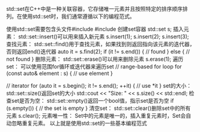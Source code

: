 std::set在C++中是一种关联容器，它存储唯一元素并且按照特定的排序顺序排列。在使用std::set时，我们通常遵循以下的编程范式。

使用std::set需要包含头文件#include <set>
#include <set>
创建set容器
std::set<int> s;
插入元素： std::set::insert()可以用来插入新元素
s.insert(1);
s.insert(2);
s.insert(3);
查找元素： std::set::find()用于查找元素，如果找到则返回指向该元素的迭代器，否则返回end()迭代器
auto it = s.find(2);
if (it != s.end()) {
    // found
} else {
    // not found
}
删除元素： std::set::erase()可以用来删除元素
s.erase(1);
遍历set： 可以使用范围for循环或迭代器来遍历set
// range-based for loop
for (const auto& element : s) {
    // use element
}

// iterator
for (auto it = s.begin(); it != s.end(); ++it) {
    // use *it
}
set的大小： std::set::size()返回set的大小
std::cout << "Size: " << s.size() << std::endl;
检查set是否为空： std::set::empty()返回一个bool值，指示set是否为空
if (s.empty()) {
    // the set is empty
}
清空set： std::set::clear()删除set中的所有元素
s.clear();
元素唯一性： Set中的元素是唯一的，插入重复元素时，Set会自动忽略重复元素。
以上就是使用std::set的一些基本编程范式